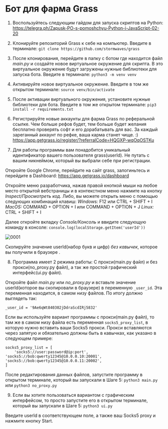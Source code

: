 # Бот для фарма Grass

1. Воспользуйтесь следующим гайдом для запуска скриптов на Python:
https://telegra.ph/Zapusk-PO-s-pomoshchyu-Python-i-JavaScript-02-20

2. Клонируйте репозиторий Grass к себе на компьютер. Введите в терминале:
`git clone https://github.com/stormwaves/grass`

3. После клонирования, перейдите в папку с ботом где находится файл *main.py* и создайте новое виртуальное окружение для скрипта.
В это виртуальное окружение будут загружены нужные библиотеки для запуска бота. Введите в терминале:
`python3 -m venv venv`

4. Активируйте новое виртуальное окружение. Введите в том же открытом терминале:
`source venv/bin/activate`

5. После активации виртуального окружения, установите нужные библиотеки для бота. Введите в том же открытом терминале:
`pip3 install -r requirements.txt`

6. Регистрируйте новые аккаунты для фарма Grass по реферальной ссылке. Чем больше рефов будет, тем больше будет желания
бесплатно проверять софт и его дорабатывать для вас. За каждый зареганный аккаунт по рефке, ваша карма станет чище. :)
https://app.getgrass.io/register/?referralCode=HQGXP-wqOqOSTKu

7. Для работы программы вам понадобится уникальный идентификатор вашего пользователя grass(userId). Не путать с вашим никнеймом, который
вы выбрали себе при регистрации. 

Откройте Google Chrome, перейдите на сайт grass, залогиньтесь и перейдите в Dashboard:
https://app.getgrass.io/dashboard

Откройте меню разработчика, нажав правой кнопкой мыши на любое место открытой вебстраницы и в контекстном меню нажмите на кнопку *Inspect/Просмотреть код*. 
Либо, вы можете открыть меню с помощью следующих комбинаций клавиш:
*Windows:* F12 или CTRL + SHIFT + I
*MacOS:* COMMAND + OPTION + I или COMMAND + OPTION + J
*Linux:* CTRL + SHIFT + I

Далее откройте вкладку *Console/Консоль* и ввидите следующую команду в консоле:
`console.log(localStorage.getItem('userId'))`

![0001](https://github.com/ymmmmmmmm/getgrass_bot/assets/51306299/31d0e16e-df2f-443a-a141-910d16052ed9)

Скопируйте значение userId(набор букв и цифр) *без кавычек*, которое вы получили в браузере .

8. Программа имеет 2 режима работы: С прокси(main.py файл) и без прокси(no_proxy.py файл), а так же простой графический интерфейс(ui.py файл). 

Откройте файл *main.py* или *no_proxy.py* и вставьте значение userId(которое вы скопировали в браузере) в переменную `_user_id`. Эта переменная находится, 
в самом низу файлов. По итогу должно выглядеть так:

`_user_id = '9Ae6qWt840302jDdraScdIRj5832'`

Если вы используйте вариант программы с прокси(main.py файл), то там же в самом низу файла есть переменная `socks5_proxy_list`, в которую нужно вставить ваши Socks5 прокси. 
Прокси вставляются через запятую и обязательно должны быть в кавычках, как указано в следующем примере:

    socks5_proxy_list = [
        'socks5://user:password@ip:port',
	'socks5://bob:qwerty12345@10.0.0.10:20001',
	'socks5://bob:qwerty12345@10.0.0.11:20002',
    ]

После редактирования данных файлов, запустите программу в открытом терминале, который вы запускали в Шаге 5:
`python3 main.py`
или
`python3 no_proxy.py`

9. Если вы хотите пользоваться вариантом с графическим интерфейсом, то просто запустите его в открытом терминале, который вы запускали в Шаге 5:
`python3 ui.py`

Введите userId в соответствующем поле, а также ваш Socks5 proxy и нажмите кнопку Start.
